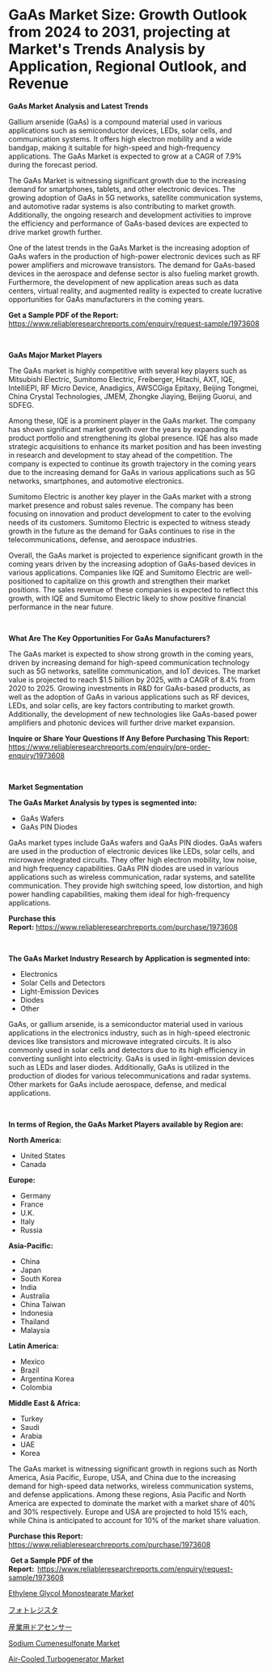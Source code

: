 <p><h1>GaAs Market Size: Growth Outlook from 2024 to 2031, projecting at Market's Trends Analysis by Application, Regional Outlook, and Revenue</h1></p><p><strong>GaAs Market Analysis and Latest Trends</strong></p>
<p><p>Gallium arsenide (GaAs) is a compound material used in various applications such as semiconductor devices, LEDs, solar cells, and communication systems. It offers high electron mobility and a wide bandgap, making it suitable for high-speed and high-frequency applications. The GaAs Market is expected to grow at a CAGR of 7.9% during the forecast period.</p><p>The GaAs Market is witnessing significant growth due to the increasing demand for smartphones, tablets, and other electronic devices. The growing adoption of GaAs in 5G networks, satellite communication systems, and automotive radar systems is also contributing to market growth. Additionally, the ongoing research and development activities to improve the efficiency and performance of GaAs-based devices are expected to drive market growth further.</p><p>One of the latest trends in the GaAs Market is the increasing adoption of GaAs wafers in the production of high-power electronic devices such as RF power amplifiers and microwave transistors. The demand for GaAs-based devices in the aerospace and defense sector is also fueling market growth. Furthermore, the development of new application areas such as data centers, virtual reality, and augmented reality is expected to create lucrative opportunities for GaAs manufacturers in the coming years.</p></p>
<p><strong>Get a Sample PDF of the Report:&nbsp;</strong> <a href="https://www.reliableresearchreports.com/enquiry/request-sample/1973608">https://www.reliableresearchreports.com/enquiry/request-sample/1973608</a></p>
<p>&nbsp;</p>
<p><strong>GaAs Major Market Players</strong></p>
<p><p>The GaAs market is highly competitive with several key players such as Mitsubishi Electric, Sumitomo Electric, Freiberger, Hitachi, AXT, IQE, IntelliEPI, RF Micro Device, Anadigics, AWSCGiga Epitaxy, Beijing Tongmei, China Crystal Technologies, JMEM, Zhongke Jiaying, Beijing Guorui, and SDFEG. </p><p>Among these, IQE is a prominent player in the GaAs market. The company has shown significant market growth over the years by expanding its product portfolio and strengthening its global presence. IQE has also made strategic acquisitions to enhance its market position and has been investing in research and development to stay ahead of the competition. The company is expected to continue its growth trajectory in the coming years due to the increasing demand for GaAs in various applications such as 5G networks, smartphones, and automotive electronics.</p><p>Sumitomo Electric is another key player in the GaAs market with a strong market presence and robust sales revenue. The company has been focusing on innovation and product development to cater to the evolving needs of its customers. Sumitomo Electric is expected to witness steady growth in the future as the demand for GaAs continues to rise in the telecommunications, defense, and aerospace industries.</p><p>Overall, the GaAs market is projected to experience significant growth in the coming years driven by the increasing adoption of GaAs-based devices in various applications. Companies like IQE and Sumitomo Electric are well-positioned to capitalize on this growth and strengthen their market positions. The sales revenue of these companies is expected to reflect this growth, with IQE and Sumitomo Electric likely to show positive financial performance in the near future.</p></p>
<p>&nbsp;</p>
<p><strong>What Are The Key Opportunities For GaAs Manufacturers?</strong></p>
<p><p>The GaAs market is expected to show strong growth in the coming years, driven by increasing demand for high-speed communication technology such as 5G networks, satellite communication, and IoT devices. The market value is projected to reach $1.5 billion by 2025, with a CAGR of 8.4% from 2020 to 2025. Growing investments in R&D for GaAs-based products, as well as the adoption of GaAs in various applications such as RF devices, LEDs, and solar cells, are key factors contributing to market growth. Additionally, the development of new technologies like GaAs-based power amplifiers and photonic devices will further drive market expansion.</p></p>
<p><strong>Inquire or Share Your Questions If Any Before Purchasing This Report:</strong> <a href="https://www.reliableresearchreports.com/enquiry/pre-order-enquiry/1973608">https://www.reliableresearchreports.com/enquiry/pre-order-enquiry/1973608</a></p>
<p>&nbsp;</p>
<p><strong>Market Segmentation</strong></p>
<p><strong>The GaAs Market Analysis by types is segmented into:</strong></p>
<p><ul><li>GaAs Wafers‎</li><li>GaAs PIN Diodes</li></ul></p>
<p><p>GaAs market types include GaAs wafers and GaAs PIN diodes. GaAs wafers are used in the production of electronic devices like LEDs, solar cells, and microwave integrated circuits. They offer high electron mobility, low noise, and high frequency capabilities. GaAs PIN diodes are used in various applications such as wireless communication, radar systems, and satellite communication. They provide high switching speed, low distortion, and high power handling capabilities, making them ideal for high-frequency applications.</p></p>
<p><strong>Purchase this Report:&nbsp;</strong><a href="https://www.reliableresearchreports.com/purchase/1973608">https://www.reliableresearchreports.com/purchase/1973608</a></p>
<p>&nbsp;</p>
<p><strong>The GaAs Market Industry Research by Application is segmented into:</strong></p>
<p><ul><li>Electronics</li><li>Solar Cells and Detectors</li><li>Light-Emission Devices</li><li>Diodes</li><li>Other</li></ul></p>
<p><p>GaAs, or gallium arsenide, is a semiconductor material used in various applications in the electronics industry, such as in high-speed electronic devices like transistors and microwave integrated circuits. It is also commonly used in solar cells and detectors due to its high efficiency in converting sunlight into electricity. GaAs is used in light-emission devices such as LEDs and laser diodes. Additionally, GaAs is utilized in the production of diodes for various telecommunications and radar systems. Other markets for GaAs include aerospace, defense, and medical applications.</p></p>
<p>&nbsp;</p>
<p><strong>In terms of Region, the GaAs Market Players available by Region are:</strong></p>
<p>
    <p> <strong> North America: </strong>
        <ul>
            <li>United States</li>
            <li>Canada</li>
        </ul>
        </p> 
    <p> <strong> Europe: </strong>
        <ul>
            <li>Germany</li>
            <li>France</li>
            <li>U.K.</li>
            <li>Italy</li>
            <li>Russia</li>
        </ul>
        </p> 
    <p> <strong> Asia-Pacific: </strong>
        <ul>
            <li>China</li>
            <li>Japan</li>
            <li>South Korea</li>
            <li>India</li>
            <li>Australia</li>
            <li>China Taiwan</li>
            <li>Indonesia</li>
            <li>Thailand</li>
            <li>Malaysia</li>
        </ul>
        </p> 
    <p> <strong> Latin America: </strong>
        <ul>
            <li>Mexico</li>
            <li>Brazil</li>
            <li>Argentina Korea</li>
            <li>Colombia</li>
        </ul>
        </p> 
    <p> <strong> Middle East & Africa: </strong>
        <ul>
            <li>Turkey</li>
            <li>Saudi</li>
            <li>Arabia</li>
            <li>UAE</li>
            <li>Korea</li>
        </ul>
    </p>
    </p>
<p><p>The GaAs market is witnessing significant growth in regions such as North America, Asia Pacific, Europe, USA, and China due to the increasing demand for high-speed data networks, wireless communication systems, and defense applications. Among these regions, Asia Pacific and North America are expected to dominate the market with a market share of 40% and 30% respectively. Europe and USA are projected to hold 15% each, while China is anticipated to account for 10% of the market share valuation.</p></p>
<p><strong>Purchase this Report: </strong><a href="https://www.reliableresearchreports.com/purchase/1973608">https://www.reliableresearchreports.com/purchase/1973608</a></p>
<p>&nbsp;<strong>Get a Sample PDF of the Report:&nbsp;&nbsp;</strong><a href="https://www.reliableresearchreports.com/enquiry/request-sample/1973608">https://www.reliableresearchreports.com/enquiry/request-sample/1973608</a></p>
<p><strong></strong></p>
<p><p><a href="https://github.com/mancsybtousav/Market-Research-Report-List-1/blob/main/ethylene-glycol-monostearate-market.md">Ethylene Glycol Monostearate Market</a></p><p><a href="https://github.com/ddwcuskozol07187/Market-Research-Report-List-1/blob/main/4716540191656.md">フォトレジスタ</a></p><p><a href="https://github.com/xtkhtofdt934839/Market-Research-Report-List-1/blob/main/5865225191655.md">産業用ドアセンサー</a></p><p><a href="https://github.com/josesg55/Market-Research-Report-List-1/blob/main/sodium-cumenesulfonate-market.md">Sodium Cumenesulfonate Market</a></p><p><a href="https://issuu.com/reportprime-2/docs/air-cooled-turbogenerator-market-size-2030.pptx">Air-Cooled Turbogenerator Market</a></p></p>